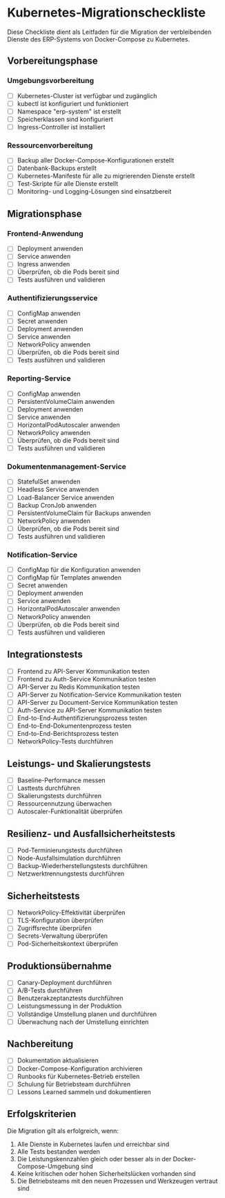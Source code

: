 # Kubernetes-Migrationscheckliste

Diese Checkliste dient als Leitfaden für die Migration der verbleibenden Dienste des ERP-Systems von Docker-Compose zu Kubernetes.

## Vorbereitungsphase

### Umgebungsvorbereitung
- [ ] Kubernetes-Cluster ist verfügbar und zugänglich
- [ ] kubectl ist konfiguriert und funktioniert
- [ ] Namespace "erp-system" ist erstellt
- [ ] Speicherklassen sind konfiguriert
- [ ] Ingress-Controller ist installiert

### Ressourcenvorbereitung
- [ ] Backup aller Docker-Compose-Konfigurationen erstellt
- [ ] Datenbank-Backups erstellt
- [ ] Kubernetes-Manifeste für alle zu migrierenden Dienste erstellt
- [ ] Test-Skripte für alle Dienste erstellt
- [ ] Monitoring- und Logging-Lösungen sind einsatzbereit

## Migrationsphase

### Frontend-Anwendung
- [ ] Deployment anwenden
- [ ] Service anwenden
- [ ] Ingress anwenden
- [ ] Überprüfen, ob die Pods bereit sind
- [ ] Tests ausführen und validieren

### Authentifizierungsservice
- [ ] ConfigMap anwenden
- [ ] Secret anwenden
- [ ] Deployment anwenden
- [ ] Service anwenden
- [ ] NetworkPolicy anwenden
- [ ] Überprüfen, ob die Pods bereit sind
- [ ] Tests ausführen und validieren

### Reporting-Service
- [ ] ConfigMap anwenden
- [ ] PersistentVolumeClaim anwenden
- [ ] Deployment anwenden
- [ ] Service anwenden
- [ ] HorizontalPodAutoscaler anwenden
- [ ] NetworkPolicy anwenden
- [ ] Überprüfen, ob die Pods bereit sind
- [ ] Tests ausführen und validieren

### Dokumentenmanagement-Service
- [ ] StatefulSet anwenden
- [ ] Headless Service anwenden
- [ ] Load-Balancer Service anwenden
- [ ] Backup CronJob anwenden
- [ ] PersistentVolumeClaim für Backups anwenden
- [ ] NetworkPolicy anwenden
- [ ] Überprüfen, ob die Pods bereit sind
- [ ] Tests ausführen und validieren

### Notification-Service
- [ ] ConfigMap für die Konfiguration anwenden
- [ ] ConfigMap für Templates anwenden
- [ ] Secret anwenden
- [ ] Deployment anwenden
- [ ] Service anwenden
- [ ] HorizontalPodAutoscaler anwenden
- [ ] NetworkPolicy anwenden
- [ ] Überprüfen, ob die Pods bereit sind
- [ ] Tests ausführen und validieren

## Integrationstests

- [ ] Frontend zu API-Server Kommunikation testen
- [ ] Frontend zu Auth-Service Kommunikation testen
- [ ] API-Server zu Redis Kommunikation testen
- [ ] API-Server zu Notification-Service Kommunikation testen
- [ ] API-Server zu Document-Service Kommunikation testen
- [ ] Auth-Service zu API-Server Kommunikation testen
- [ ] End-to-End-Authentifizierungsprozess testen
- [ ] End-to-End-Dokumentenprozess testen
- [ ] End-to-End-Berichtsprozess testen
- [ ] NetworkPolicy-Tests durchführen

## Leistungs- und Skalierungstests

- [ ] Baseline-Performance messen
- [ ] Lasttests durchführen
- [ ] Skalierungstests durchführen
- [ ] Ressourcennutzung überwachen
- [ ] Autoscaler-Funktionalität überprüfen

## Resilienz- und Ausfallsicherheitstests

- [ ] Pod-Terminierungstests durchführen
- [ ] Node-Ausfallsimulation durchführen
- [ ] Backup-Wiederherstellungstests durchführen
- [ ] Netzwerktrennungstests durchführen

## Sicherheitstests

- [ ] NetworkPolicy-Effektivität überprüfen
- [ ] TLS-Konfiguration überprüfen
- [ ] Zugriffsrechte überprüfen
- [ ] Secrets-Verwaltung überprüfen
- [ ] Pod-Sicherheitskontext überprüfen

## Produktionsübernahme

- [ ] Canary-Deployment durchführen
- [ ] A/B-Tests durchführen
- [ ] Benutzerakzeptanztests durchführen
- [ ] Leistungsmessung in der Produktion
- [ ] Vollständige Umstellung planen und durchführen
- [ ] Überwachung nach der Umstellung einrichten

## Nachbereitung

- [ ] Dokumentation aktualisieren
- [ ] Docker-Compose-Konfiguration archivieren
- [ ] Runbooks für Kubernetes-Betrieb erstellen
- [ ] Schulung für Betriebsteam durchführen
- [ ] Lessons Learned sammeln und dokumentieren

## Erfolgskriterien

Die Migration gilt als erfolgreich, wenn:

1. Alle Dienste in Kubernetes laufen und erreichbar sind
2. Alle Tests bestanden werden
3. Die Leistungskennzahlen gleich oder besser als in der Docker-Compose-Umgebung sind
4. Keine kritischen oder hohen Sicherheitslücken vorhanden sind
5. Die Betriebsteams mit den neuen Prozessen und Werkzeugen vertraut sind 